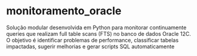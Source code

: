 # monitoramento_oracle
Solução modular desenvolvida em Python para monitorar continuamente queries que realizam full table scans (FTS) no banco de dados Oracle 12C. O objetivo é identificar problemas de performance, classificar tabelas impactadas, sugerir melhorias e gerar scripts SQL automaticamente
